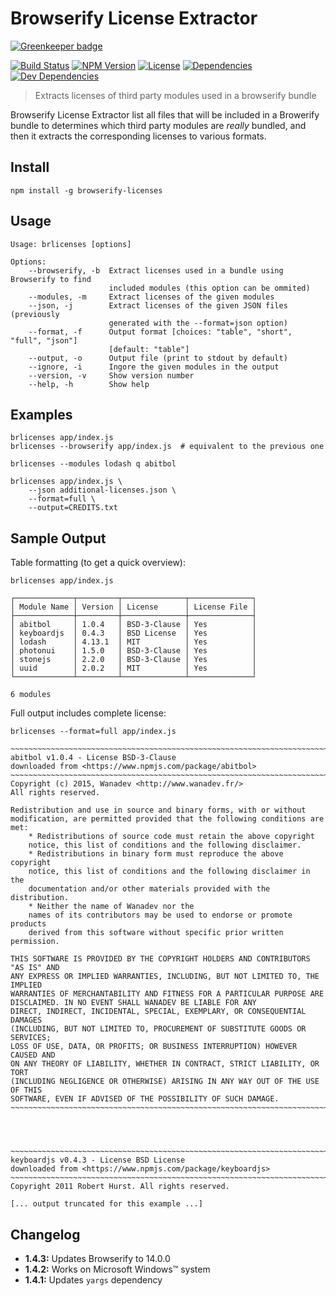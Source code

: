 # Browserify License Extractor

[![Greenkeeper badge](https://badges.greenkeeper.io/wanadev/browserify-licenses.svg)](https://greenkeeper.io/)

[![Build Status](https://travis-ci.org/wanadev/browserify-licenses.svg?branch=master)](https://travis-ci.org/wanadev/browserify-licenses)
[![NPM Version](http://img.shields.io/npm/v/browserify-licenses.svg?style=flat)](https://www.npmjs.com/package/browserify-licenses)
[![License](http://img.shields.io/npm/l/browserify-licenses.svg?style=flat)](https://github.com/wanadev/browserify-licenses/blob/master/LICENSE)
[![Dependencies](https://img.shields.io/david/wanadev/browserify-licenses.svg?maxAge=2592000)]()
[![Dev Dependencies](https://img.shields.io/david/dev/wanadev/browserify-licenses.svg?maxAge=2592000)]()

> Extracts licenses of third party modules used in a browserify bundle

Browserify License Extractor list all files that will be included in
a Browerify bundle to determines which third party modules are *really*
bundled, and then it extracts the corresponding licenses to various formats.


## Install

    npm install -g browserify-licenses


## Usage

    Usage: brlicenses [options]

    Options:
        --browserify, -b  Extract licenses used in a bundle using Browserify to find
                          included modules (this option can be ommited)
        --modules, -m     Extract licenses of the given modules
        --json, -j        Extract licenses of the given JSON files (previously
                          generated with the --format=json option)
        --format, -f      Output format [choices: "table", "short", "full", "json"]
                          [default: "table"]
        --output, -o      Output file (print to stdout by default)
        --ignore, -i      Ingore the given modules in the output
        --version, -v     Show version number
        --help, -h        Show help


## Examples

    brlicenses app/index.js
    brlicenses --browserify app/index.js  # equivalent to the previous one

    brlicenses --modules lodash q abitbol

    brlicenses app/index.js \
        --json additional-licenses.json \
        --format=full \
        --output=CREDITS.txt


## Sample Output

Table formatting (to get a quick overview):

    brlicenses app/index.js

    ┌─────────────┬─────────┬──────────────┬──────────────┐
    │ Module Name │ Version │ License      │ License File │
    ├─────────────┼─────────┼──────────────┼──────────────┤
    │ abitbol     │ 1.0.4   │ BSD-3-Clause │ Yes          │
    │ keyboardjs  │ 0.4.3   │ BSD License  │ Yes          │
    │ lodash      │ 4.13.1  │ MIT          │ Yes          │
    │ photonui    │ 1.5.0   │ BSD-3-Clause │ Yes          │
    │ stonejs     │ 2.2.0   │ BSD-3-Clause │ Yes          │
    │ uuid        │ 2.0.2   │ MIT          │ Yes          │
    └─────────────┴─────────┴──────────────┴──────────────┘

    6 modules

Full output includes complete license:

    brlicenses --format=full app/index.js

    ~~~~~~~~~~~~~~~~~~~~~~~~~~~~~~~~~~~~~~~~~~~~~~~~~~~~~~~~~~~~~~~~~~~~~~~~~~~~~~~~
    abitbol v1.0.4 - License BSD-3-Clause
    downloaded from <https://www.npmjs.com/package/abitbol>
    ~~~~~~~~~~~~~~~~~~~~~~~~~~~~~~~~~~~~~~~~~~~~~~~~~~~~~~~~~~~~~~~~~~~~~~~~~~~~~~~~
    Copyright (c) 2015, Wanadev <http://www.wanadev.fr/>
    All rights reserved.

    Redistribution and use in source and binary forms, with or without
    modification, are permitted provided that the following conditions are met:
        * Redistributions of source code must retain the above copyright
        notice, this list of conditions and the following disclaimer.
        * Redistributions in binary form must reproduce the above copyright
        notice, this list of conditions and the following disclaimer in the
        documentation and/or other materials provided with the distribution.
        * Neither the name of Wanadev nor the
        names of its contributors may be used to endorse or promote products
        derived from this software without specific prior written permission.

    THIS SOFTWARE IS PROVIDED BY THE COPYRIGHT HOLDERS AND CONTRIBUTORS "AS IS" AND
    ANY EXPRESS OR IMPLIED WARRANTIES, INCLUDING, BUT NOT LIMITED TO, THE IMPLIED
    WARRANTIES OF MERCHANTABILITY AND FITNESS FOR A PARTICULAR PURPOSE ARE
    DISCLAIMED. IN NO EVENT SHALL WANADEV BE LIABLE FOR ANY
    DIRECT, INDIRECT, INCIDENTAL, SPECIAL, EXEMPLARY, OR CONSEQUENTIAL DAMAGES
    (INCLUDING, BUT NOT LIMITED TO, PROCUREMENT OF SUBSTITUTE GOODS OR SERVICES;
    LOSS OF USE, DATA, OR PROFITS; OR BUSINESS INTERRUPTION) HOWEVER CAUSED AND
    ON ANY THEORY OF LIABILITY, WHETHER IN CONTRACT, STRICT LIABILITY, OR TORT
    (INCLUDING NEGLIGENCE OR OTHERWISE) ARISING IN ANY WAY OUT OF THE USE OF THIS
    SOFTWARE, EVEN IF ADVISED OF THE POSSIBILITY OF SUCH DAMAGE.
    ~~~~~~~~~~~~~~~~~~~~~~~~~~~~~~~~~~~~~~~~~~~~~~~~~~~~~~~~~~~~~~~~~~~~~~~~~~~~~~~~




    ~~~~~~~~~~~~~~~~~~~~~~~~~~~~~~~~~~~~~~~~~~~~~~~~~~~~~~~~~~~~~~~~~~~~~~~~~~~~~~~~
    keyboardjs v0.4.3 - License BSD License
    downloaded from <https://www.npmjs.com/package/keyboardjs>
    ~~~~~~~~~~~~~~~~~~~~~~~~~~~~~~~~~~~~~~~~~~~~~~~~~~~~~~~~~~~~~~~~~~~~~~~~~~~~~~~~
    Copyright 2011 Robert Hurst. All rights reserved.

    [... output truncated for this example ...]


## Changelog

* **1.4.3:** Updates Browserify to 14.0.0
* **1.4.2:** Works on Microsoft Windows™ system
* **1.4.1:** Updates `yargs` dependency

